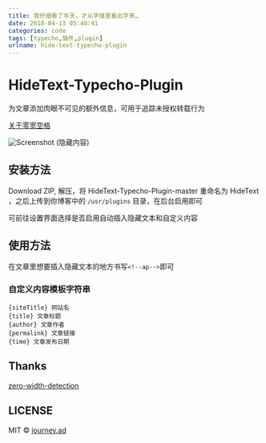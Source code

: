 ```yaml
---
title: 我仔细看了半天，才从字缝里看出字来…
date: 2018-04-13 05:40:41
categories: code
tags: [typecho,插件,plugin]
urlname: hide-text-typecho-plugin
---
```

# HideText-Typecho-Plugin
为文章添加肉眼不可见的额外信息，可用于追踪未授权转载行为

[关于零宽空格](https://zh.wikipedia.org/wiki/%E9%9B%B6%E5%AE%BD%E7%A9%BA%E6%A0%BC)

![Screenshot](https://img.imjad.cn/images/2018/04/07/Screenshot-20180407211223-1070x763.png)
(隐藏​﻿‌﻿​﻿​﻿​﻿​﻿​﻿​﻿‌﻿‌﻿‌﻿‌﻿​﻿‌﻿​﻿‍﻿​﻿‌﻿​﻿‌﻿‌﻿​﻿‌﻿‌﻿‌﻿​﻿​﻿‌﻿‌﻿‌﻿‌﻿‍﻿​﻿‌﻿​﻿​﻿​﻿‌﻿‌﻿‌﻿​﻿​﻿​﻿‌﻿‌﻿‌﻿​﻿‍﻿​﻿‌﻿‌﻿‌﻿‌﻿‌﻿​﻿‌﻿​﻿‌﻿​﻿​﻿‌﻿‌﻿‌﻿​﻿‍﻿​﻿​﻿​﻿‌﻿‌﻿‌﻿‌﻿​﻿​﻿‌﻿‌﻿‌﻿‌﻿​﻿‌﻿‍﻿​﻿​﻿‌﻿​﻿​﻿​﻿​﻿‌﻿‌﻿​﻿‌﻿​﻿‌﻿​﻿​﻿‍﻿​﻿​﻿‌﻿‌﻿​﻿‌﻿​﻿​﻿​﻿​﻿​﻿‌﻿​﻿​﻿‌﻿‍﻿​﻿​﻿​﻿​﻿​﻿​﻿​﻿​﻿‌﻿‌﻿‌﻿‌﻿​﻿​﻿‌﻿‌﻿‍﻿​﻿‌﻿​﻿​﻿‌﻿‌﻿​﻿‌﻿​﻿​﻿​﻿​﻿‌﻿‌﻿​﻿‍﻿​﻿‌﻿​﻿‌﻿​﻿​﻿​﻿‌﻿‌﻿​﻿‌﻿​﻿‌﻿‌﻿‌﻿‍﻿​﻿‌﻿‌﻿​﻿​﻿​﻿‌﻿‌﻿‌﻿‌﻿​﻿​﻿‌﻿​﻿​﻿‍﻿​﻿‌﻿‌﻿​﻿​﻿​﻿‌﻿‌﻿‌﻿​﻿‌﻿​﻿​﻿‌﻿​﻿‍﻿​﻿​﻿​﻿​﻿‌﻿​﻿​﻿‌﻿‌﻿‌﻿​﻿‌﻿‌﻿‌﻿​﻿‍﻿​﻿​﻿‌﻿‌﻿‌﻿‌﻿‌﻿‌﻿‌﻿‌﻿‌﻿‌﻿​﻿‌内容)

## 安装方法
Download ZIP, 解压，将 HideText-Typecho-Plugin-master 重命名为 HideText ，之后上传到你博客中的 `/usr/plugins` 目录，在后台启用即可

可前往设置界面选择是否启用自动插入隐藏文本和自定义内容

## 使用方法
在文章里想要插入隐藏文本的地方书写`<!--ap-->`即可

### 自定义内容模板字符串
```
{siteTitle} 网站名
{title} 文章标题
{author} 文章作者
{permalink} 文章链接
{time} 文章发布日期
```

## Thanks
[zero-width-detection](https://github.com/umpox/zero-width-detection)

## LICENSE

MIT © [journey.ad](https://github.com/journey-ad/)